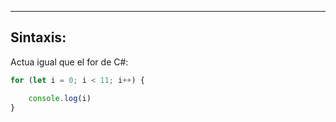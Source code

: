 
---

## Sintaxis: 
Actua igual que el for de C#:
```js
for (let i = 0; i < 11; i++) {

    console.log(i)
}

```